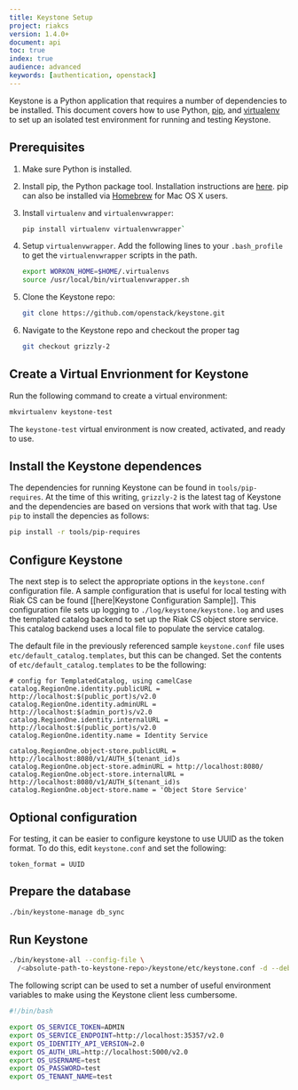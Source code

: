 ```yaml
---
title: Keystone Setup
project: riakcs
version: 1.4.0+
document: api
toc: true
index: true
audience: advanced
keywords: [authentication, openstack]
---
```


Keystone is a Python application that requires a number of dependencies
to be installed. This document covers how to use Python, [pip](https://github.com/basho/stanchion), and [virtualenv](https://github.com/basho/stanchion) to set up an isolated test environment for running and testing Keystone.

## Prerequisites

1. Make sure Python is installed.
1. Install pip, the Python package tool. Installation instructions are [here](http://guide.python-distribute.org/installation.html#installing-pip). pip can also be installed via [Homebrew](http://brew.sh/) for Mac OS X users.

1. Install `virtualenv` and `virtualenvwrapper`:
    
    ```bash
    pip install virtualenv virtualenvwrapper`
    ```

1. Setup `virtualenvwrapper`. Add the following lines to your `.bash_profile` to get the `virtualenvwrapper` scripts in the path.

    ```bash
    export WORKON_HOME=$HOME/.virtualenvs
    source /usr/local/bin/virtualenvwrapper.sh
    ```
1. Clone the Keystone repo:

    ```bash
    git clone https://github.com/openstack/keystone.git
    ```

1. Navigate to the Keystone repo and checkout the proper tag

    ```bash
    git checkout grizzly-2
    ```

## Create a Virtual Envrionment for Keystone

Run the following command to create a virtual environment:

```bash
mkvirtualenv keystone-test
```

The `keystone-test` virtual environment is now created, activated, and
ready to use.

## Install the Keystone dependences

The dependencies for running Keystone can be found in `tools/pip-requires`.  At the time of this writing, `grizzly-2` is the latest tag of Keystone and the dependencies are based on versions that work with that tag. Use `pip` to install the depencies as follows:

```bash
pip install -r tools/pip-requires
```

## Configure Keystone

The next step is to select the appropriate options in the `keystone.conf` configuration file. A sample configuration that is useful for local testing with Riak CS can be found [[here|Keystone Configuration Sample]]. This configuration file sets up logging to `./log/keystone/keystone.log` and uses the templated catalog backend to set up the Riak CS object store service. This catalog backend uses a local file to populate the service catalog.

The default file in the previously referenced sample `keystone.conf` file uses `etc/default_catalog.templates`, but this can be changed. Set the contents of `etc/default_catalog.templates` to be the following:

```config
# config for TemplatedCatalog, using camelCase
catalog.RegionOne.identity.publicURL = http://localhost:$(public_port)s/v2.0
catalog.RegionOne.identity.adminURL = http://localhost:$(admin_port)s/v2.0
catalog.RegionOne.identity.internalURL = http://localhost:$(public_port)s/v2.0
catalog.RegionOne.identity.name = Identity Service

catalog.RegionOne.object-store.publicURL = http://localhost:8080/v1/AUTH_$(tenant_id)s
catalog.RegionOne.object-store.adminURL = http://localhost:8080/
catalog.RegionOne.object-store.internalURL = http://localhost:8080/v1/AUTH_$(tenant_id)s
catalog.RegionOne.object-store.name = 'Object Store Service'
```

## Optional configuration

For testing, it can be easier to configure keystone to use UUID as the token format. To do this, edit `keystone.conf` and set the following:

```config
token_format = UUID
```

## Prepare the database

```bash
./bin/keystone-manage db_sync
```

## Run Keystone

```bash
./bin/keystone-all --config-file \
  /<absolute-path-to-keystone-repo>/keystone/etc/keystone.conf -d --debug
```

The following script can be used to set a number of useful environment variables to make using the Keystone client less cumbersome.

```bash
#!/bin/bash

export OS_SERVICE_TOKEN=ADMIN
export OS_SERVICE_ENDPOINT=http://localhost:35357/v2.0
export OS_IDENTITY_API_VERSION=2.0
export OS_AUTH_URL=http://localhost:5000/v2.0
export OS_USERNAME=test
export OS_PASSWORD=test
export OS_TENANT_NAME=test
```
